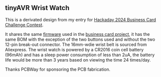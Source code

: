 ## tinyAVR Wrist Watch

This is a derivated design from my entry for [Hackaday 2024 Business Card Challenge Contest](https://hackaday.io/project/196294-business-card-clock-attiny3227-dev-board). 


It shares the same [firmware](https://github.com/e-tinkers/tinyAVR_business_card_firmware) used in the [business card project](https://github.com/e-tinkers/tinyAVR-Business-Card), it has the same BOM with the exception of the two buttons used and without the two 12-pin break-out connector. The 16mm-wdie wrist belt is sourced from Aliexpress. The wrist watch is powered by a CR2016 coin cell battery (96mAh) and has a sleep power consumption of less than 2uA, the battery life would be more than 3 years based on viewing the time 24 times/day.

Thanks PCBWay for sponsoring the PCB fabrication.


